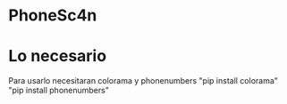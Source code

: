 # PhoneSc4n
# Lo necesario
Para usarlo necesitaran colorama y phonenumbers
"pip install colorama"
"pip install phonenumbers"



